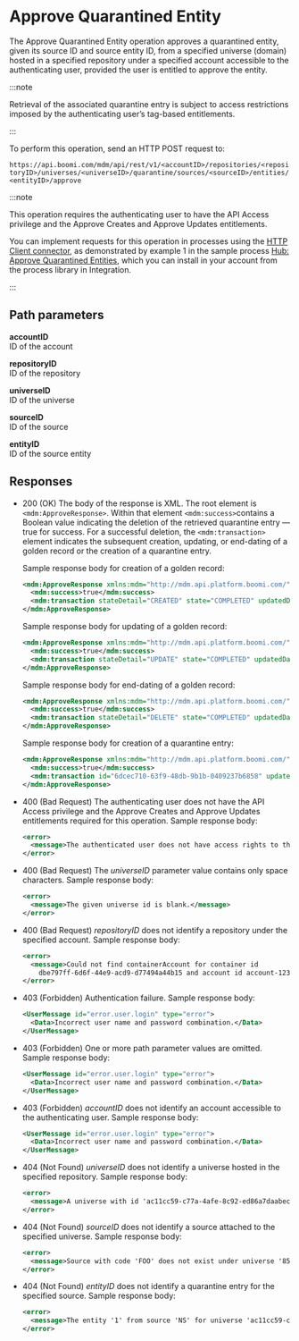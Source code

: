 # Approve Quarantined Entity 

<head>
  <meta name="guidename" content="DataHub"/>
  <meta name="context" content="GUID-8c189c4c-ef4b-491c-8e15-e838d388a499"/>
</head>


The Approve Quarantined Entity operation approves a quarantined entity, given its source ID and source entity ID, from a specified universe \(domain\) hosted in a specified repository under a specified account accessible to the authenticating user, provided the user is entitled to approve the entity.

:::note

Retrieval of the associated quarantine entry is subject to access restrictions imposed by the authenticating user’s tag-based entitlements.

:::

To perform this operation, send an HTTP POST request to:

`https://api.boomi.com/mdm/api/rest/v1/<accountID>/repositories/<repositoryID>/universes/<universeID>/quarantine/sources/<sourceID>/entities/<entityID>/approve`

:::note

This operation requires the authenticating user to have the API Access privilege and the Approve Creates and Approve Updates entitlements.

You can implement requests for this operation in processes using the [HTTP Client connector](/docs/Atomsphere/Integration/Connectors/r-atm-HTTP_Client_connector_d64af80e-febe-4cd2-89ad-e3d0fc53c502.md), as demonstrated by example 1 in the sample process [ Hub: Approve Quarantined Entities](/docs/Atomsphere/Master%20Data%20Hub/REST%20APIs/r-mdm-Approve_Quarantined_Entity_8c189c4c-ef4b-491c-8e15-e838d388a499.md), which you can install in your account from the process library in Integration.

:::

## Path parameters 

**accountID**  
ID of the account

**repositoryID**  
ID of the repository

**universeID**  
ID of the universe

**sourceID**  
ID of the source

**entityID**  
ID of the source entity



## Responses 

-   200 \(OK\) The body of the response is XML. The root element is `<mdm:ApproveResponse>`. Within that element `<mdm:success>`contains a Boolean value indicating the deletion of the retrieved quarantine entry — true for success. For a successful deletion, the `<mdm:transaction>` element indicates the subsequent creation, updating, or end-dating of a golden record or the creation of a quarantine entry.

    Sample response body for creation of a golden record:

    ```xml
    <mdm:ApproveResponse xmlns:mdm="http://mdm.api.platform.boomi.com/" xmlns:xsi="http://www.w3.org/2001/XMLSchema-instance">
      <mdm:success>true</mdm:success>
      <mdm:transaction stateDetail="CREATED" state="COMPLETED" updatedDate="2016-12-13T14:51:39.201Z" id="39cf510e-460b-4857-b615-70b63844e84e"/>
    </mdm:ApproveResponse>
    ```

    Sample response body for updating of a golden record:

    ```xml
    <mdm:ApproveResponse xmlns:mdm="http://mdm.api.platform.boomi.com/" xmlns:xsi="http://www.w3.org/2001/XMLSchema-instance">
      <mdm:success>true</mdm:success>
      <mdm:transaction stateDetail="UPDATE" state="COMPLETED" updatedDate="2017-02-03T04:15:24.819Z" id="85c6b81f-71a4-46d5-879a-08db316479f9"/>
    </mdm:ApproveResponse>
    ```

    Sample response body for end-dating of a golden record:

    ```xml
    <mdm:ApproveResponse xmlns:mdm="http://mdm.api.platform.boomi.com/" xmlns:xsi="http://www.w3.org/2001/XMLSchema-instance">
      <mdm:success>true</mdm:success>
      <mdm:transaction stateDetail="DELETE" state="COMPLETED" updatedDate="2017-02-03T04:15:24.819Z" id="85c6b81f-71a4-46d5-879a-08db316479f9"/>
    </mdm:ApproveResponse>
    ```

    Sample response body for creation of a quarantine entry:

    ```xml
    <mdm:ApproveResponse xmlns:mdm="http://mdm.api.platform.boomi.com/" xmlns:xsi="http://www.w3.org/2001/XMLSchema-instance">
      <mdm:success>true</mdm:success>
      <mdm:transaction id="6dcec710-63f9-48db-9b1b-0409237b6858" updatedDate="2016-12-08T18:39:25.178Z" state="QUARANTINED" stateDetail="INCORPORATE_ERROR"/>
    </mdm:ApproveResponse>
    ```

- 400 (Bad Request) The authenticating user does not have the API Access privilege and the Approve Creates and Approve Updates entitlements required for this operation. Sample response body:

    ```xml
    <error>
      <message>The authenticated user does not have access rights to this functionality</message>
    </error>
    ```

- 400 (Bad Request) The *universeID* parameter value contains only space characters. Sample response body:

    ```xml
    <error>
      <message>The given universe id is blank.</message>
    </error> 
    ```

- 400 (Bad Request) *repositoryID* does not identify a repository under the specified account. Sample response body:

    ```xml
    <error>
      <message>Could not find containerAccount for container id 
        dbe797ff-6d6f-44e9-acd9-d77494a44b15 and account id account-123456</message>
    </error>
    ```

- 403 (Forbidden) Authentication failure. Sample response body:

    ```xml
    <UserMessage id="error.user.login" type="error">
      <Data>Incorrect user name and password combination.</Data>
    </UserMessage>
    ```

- 403 (Forbidden) One or more path parameter values are omitted. Sample response body:

    ```xml
    <UserMessage id="error.user.login" type="error">
      <Data>Incorrect user name and password combination.</Data>
    </UserMessage>
    ```

- 403 (Forbidden) *accountID* does not identify an account accessible to the authenticating user. Sample response body:

    ```xml
    <UserMessage id="error.user.login" type="error">
      <Data>Incorrect user name and password combination.</Data>
    </UserMessage>
    ```

- 404 (Not Found) *universeID* does not identify a universe hosted in the specified repository. Sample response body:

    ```xml
    <error>
      <message>A universe with id 'ac11cc59-c77a-4afe-8c92-ed86a7daabec' does not exist.</message>
    </error> 
    ```

- 404 (Not Found) *sourceID* does not identify a source attached to the specified universe. Sample response body:

    ```xml
    <error>
      <message>Source with code 'FOO' does not exist under universe '851a6a64-6a88-4916-a5b7-d6a974d54318'.</message>
    </error> 
    ```

- 404 (Not Found) *entityID* does not identify a quarantine entry for the specified source. Sample response body:

    ```xml
    <error>
      <message>The entity '1' from source 'NS' for universe 'ac11cc59-c77a-4afe-8c92-ed86a7daabec' is not quarantined.</message>
    </error>
    ```
    